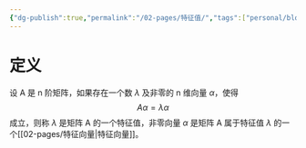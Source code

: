 ```yaml
---
{"dg-publish":true,"permalink":"/02-pages/特征值/","tags":["personal/blog","线性代数/特征值","概念"]}
---
```


# 定义
设 A 是 n 阶矩阵，如果存在一个数 $\displaystyle \lambda$ 及非零的 n 维向量 $\displaystyle \alpha$，使得
$$
A\alpha=\lambda \alpha
$$
成立，则称 $\displaystyle \lambda$ 是矩阵 A 的一个特征值，非零向量 $\displaystyle \alpha$ 是矩阵 A 属于特征值 $\displaystyle \lambda$ 的一个[[02-pages/特征向量\|特征向量]]。